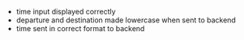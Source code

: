 - time input displayed correctly
- departure and destination made lowercase when sent to backend
- time sent in correct format to backend
